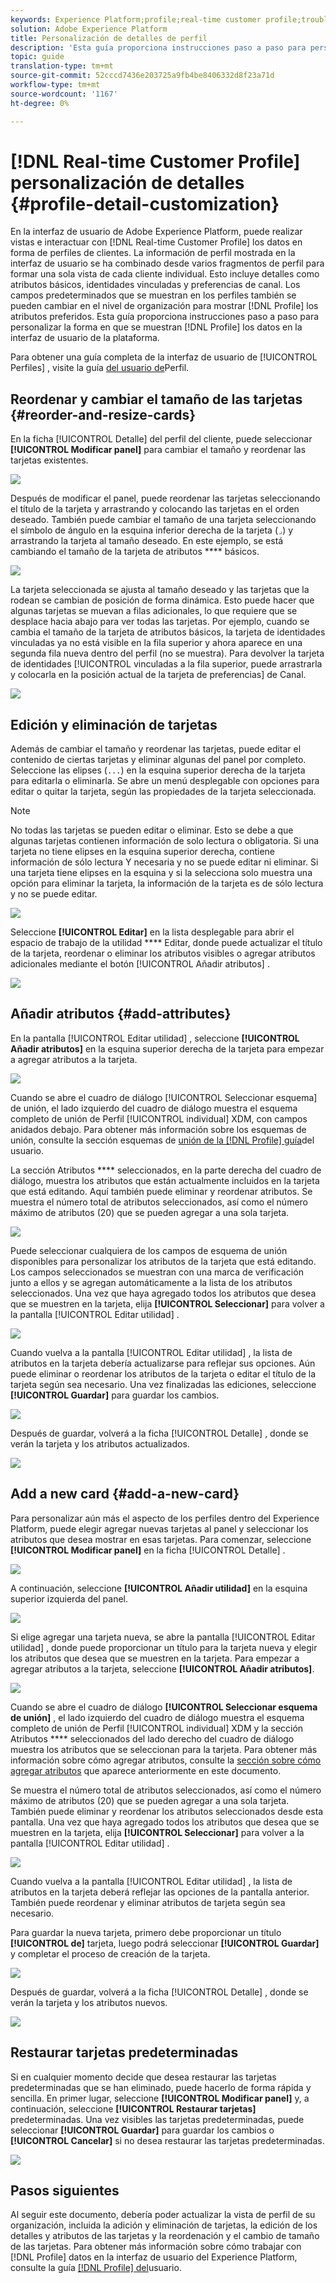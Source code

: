 ```yaml
---
keywords: Experience Platform;profile;real-time customer profile;troubleshooting;API
solution: Adobe Experience Platform
title: Personalización de detalles de perfil
description: 'Esta guía proporciona instrucciones paso a paso para personalizar la forma en que se muestran los datos de Perfil de clientes en tiempo real en la interfaz de usuario de Adobe Experience Platform. '
topic: guide
translation-type: tm+mt
source-git-commit: 52cccd7436e203725a9fb4be8406332d8f23a71d
workflow-type: tm+mt
source-wordcount: '1167'
ht-degree: 0%

---
```



# [!DNL Real-time Customer Profile] personalización de detalles {#profile-detail-customization}

En la interfaz de usuario de Adobe Experience Platform, puede realizar vistas e interactuar con [!DNL Real-time Customer Profile] los datos en forma de perfiles de clientes. La información de perfil mostrada en la interfaz de usuario se ha combinado desde varios fragmentos de perfil para formar una sola vista de cada cliente individual. Esto incluye detalles como atributos básicos, identidades vinculadas y preferencias de canal. Los campos predeterminados que se muestran en los perfiles también se pueden cambiar en el nivel de organización para mostrar [!DNL Profile] los atributos preferidos. Esta guía proporciona instrucciones paso a paso para personalizar la forma en que se muestran [!DNL Profile] los datos en la interfaz de usuario de la plataforma.

Para obtener una guía completa de la interfaz de usuario de [!UICONTROL Perfiles] , visite la guía [del usuario de](user-guide.md)Perfil.

## Reordenar y cambiar el tamaño de las tarjetas {#reorder-and-resize-cards}

En la ficha [!UICONTROL Detalle] del perfil del cliente, puede seleccionar **[!UICONTROL Modificar panel]** para cambiar el tamaño y reordenar las tarjetas existentes.

![](../images/profile-customization/profiles-modify-dashboard.png)

Después de modificar el panel, puede reordenar las tarjetas seleccionando el título de la tarjeta y arrastrando y colocando las tarjetas en el orden deseado. También puede cambiar el tamaño de una tarjeta seleccionando el símbolo de ángulo en la esquina inferior derecha de la tarjeta (`⌟`) y arrastrando la tarjeta al tamaño deseado. En este ejemplo, se está cambiando el tamaño de la tarjeta de atributos **** básicos.

![](../images/profile-customization/profiles-resize-cards.png)

La tarjeta seleccionada se ajusta al tamaño deseado y las tarjetas que la rodean se cambian de posición de forma dinámica. Esto puede hacer que algunas tarjetas se muevan a filas adicionales, lo que requiere que se desplace hacia abajo para ver todas las tarjetas. Por ejemplo, cuando se cambia el tamaño de la tarjeta de atributos  básicos, la tarjeta de identidades  vinculadas ya no está visible en la fila superior y ahora aparece en una segunda fila nueva dentro del perfil (no se muestra). Para devolver la tarjeta de identidades [!UICONTROL vinculadas a la fila superior, puede arrastrarla y colocarla en la posición actual de la tarjeta de preferencias] de  Canal.

![](../images/profile-customization/profiles-card-resized.png)

## Edición y eliminación de tarjetas

Además de cambiar el tamaño y reordenar las tarjetas, puede editar el contenido de ciertas tarjetas y eliminar algunas del panel por completo. Seleccione las elipses (`...`) en la esquina superior derecha de la tarjeta para editarla o eliminarla. Se abre un menú desplegable con opciones para editar o quitar la tarjeta, según las propiedades de la tarjeta seleccionada.

>[!NOTE]
>
>No todas las tarjetas se pueden editar o eliminar. Esto se debe a que algunas tarjetas contienen información de solo lectura o obligatoria. Si una tarjeta no tiene elipses en la esquina superior derecha, contiene información de sólo lectura Y necesaria y no se puede editar ni eliminar. Si una tarjeta tiene elipses en la esquina y si la selecciona solo muestra una opción para eliminar la tarjeta, la información de la tarjeta es de sólo lectura y no se puede editar.

![](../images/profile-customization/profiles-edit-remove-resized.png)

Seleccione **[!UICONTROL Editar]** en la lista desplegable para abrir el espacio de trabajo de la utilidad **** Editar, donde puede actualizar el título de la tarjeta, reordenar o eliminar los atributos visibles o agregar atributos adicionales mediante el botón [!UICONTROL Añadir atributos] .

![](../images/profile-customization/profiles-edit-widget-basic-attributes.png)

## Añadir atributos {#add-attributes}

En la pantalla [!UICONTROL Editar utilidad] , seleccione **[!UICONTROL Añadir atributos]** en la esquina superior derecha de la tarjeta para empezar a agregar atributos a la tarjeta.

![](../images/profile-customization/profiles-edit-widget-basic-add-attributes.png)

Cuando se abre el cuadro de diálogo [!UICONTROL Seleccionar esquema] de unión, el lado izquierdo del cuadro de diálogo muestra el esquema completo de unión de Perfil [!UICONTROL individual] XDM, con campos anidados debajo. Para obtener más información sobre los esquemas de unión, consulte la sección esquemas de [unión de la [!DNL Profile] guía](user-guide.md#union-schema)del usuario.

La sección Atributos **** seleccionados, en la parte derecha del cuadro de diálogo, muestra los atributos que están actualmente incluidos en la tarjeta que está editando. Aquí también puede eliminar y reordenar atributos. Se muestra el número total de atributos seleccionados, así como el número máximo de atributos (20) que se pueden agregar a una sola tarjeta.

![](../images/profile-customization/profiles-select-field-before.png)

Puede seleccionar cualquiera de los campos de esquema de unión disponibles para personalizar los atributos de la tarjeta que está editando. Los campos seleccionados se muestran con una marca de verificación junto a ellos y se agregan automáticamente a la lista de los atributos seleccionados. Una vez que haya agregado todos los atributos que desea que se muestren en la tarjeta, elija **[!UICONTROL Seleccionar]** para volver a la pantalla [!UICONTROL Editar utilidad] .

![](../images/profile-customization/profiles-select-field-after.png)

Cuando vuelva a la pantalla [!UICONTROL Editar utilidad] , la lista de atributos en la tarjeta debería actualizarse para reflejar sus opciones. Aún puede eliminar o reordenar los atributos de la tarjeta o editar el título de la tarjeta según sea necesario. Una vez finalizadas las ediciones, seleccione **[!UICONTROL Guardar]** para guardar los cambios.

![](../images/profile-customization/profiles-edit-widget-new-attributes.png)

Después de guardar, volverá a la ficha [!UICONTROL Detalle] , donde se verán la tarjeta y los atributos actualizados.

![](../images/profile-customization/profiles-resized-card-new-attributes.png)

## Add a new card {#add-a-new-card}

Para personalizar aún más el aspecto de los perfiles dentro del Experience Platform, puede elegir agregar nuevas tarjetas al panel y seleccionar los atributos que desea mostrar en esas tarjetas. Para comenzar, seleccione **[!UICONTROL Modificar panel]** en la ficha [!UICONTROL Detalle] .

![](../images/profile-customization/profiles-modify-dashboard.png)

A continuación, seleccione **[!UICONTROL Añadir utilidad]** en la esquina superior izquierda del panel.

![](../images/profile-customization/profiles-add-widget.png)

Si elige agregar una tarjeta nueva, se abre la pantalla [!UICONTROL Editar utilidad] , donde puede proporcionar un título para la tarjeta nueva y elegir los atributos que desea que se muestren en la tarjeta. Para empezar a agregar atributos a la tarjeta, seleccione **[!UICONTROL Añadir atributos]**.

![](../images/profile-customization/profiles-edit-new-widget.png)

Cuando se abre el cuadro de diálogo **[!UICONTROL Seleccionar esquema de unión]** , el lado izquierdo del cuadro de diálogo muestra el esquema completo de unión de Perfil [!UICONTROL individual] XDM y la sección Atributos **** seleccionados del lado derecho del cuadro de diálogo muestra los atributos que se seleccionan para la tarjeta. Para obtener más información sobre cómo agregar atributos, consulte la [sección sobre cómo agregar atributos](#add-attributes) que aparece anteriormente en este documento.

Se muestra el número total de atributos seleccionados, así como el número máximo de atributos (20) que se pueden agregar a una sola tarjeta. También puede eliminar y reordenar los atributos seleccionados desde esta pantalla. Una vez que haya agregado todos los atributos que desea que se muestren en la tarjeta, elija **[!UICONTROL Seleccionar]** para volver a la pantalla [!UICONTROL Editar utilidad] .

![](../images/profile-customization/profiles-add-fields-new-widget.png)

Cuando vuelva a la pantalla [!UICONTROL Editar utilidad] , la lista de atributos en la tarjeta deberá reflejar las opciones de la pantalla anterior. También puede reordenar y eliminar atributos de tarjeta según sea necesario.

Para guardar la nueva tarjeta, primero debe proporcionar un título **[!UICONTROL de]** tarjeta, luego podrá seleccionar **[!UICONTROL Guardar]** y completar el proceso de creación de la tarjeta.

![](../images/profile-customization/profiles-edit-new-widget-with-fields.png)

Después de guardar, volverá a la ficha [!UICONTROL Detalle] , donde se verán la tarjeta y los atributos nuevos.

![](../images/profile-customization/profiles-detail-new-widget.png)

## Restaurar tarjetas predeterminadas

Si en cualquier momento decide que desea restaurar las tarjetas predeterminadas que se han eliminado, puede hacerlo de forma rápida y sencilla. En primer lugar, seleccione **[!UICONTROL Modificar panel]** y, a continuación, seleccione **[!UICONTROL Restaurar tarjetas]** predeterminadas. Una vez visibles las tarjetas predeterminadas, puede seleccionar **[!UICONTROL Guardar]** para guardar los cambios o **[!UICONTROL Cancelar]** si no desea restaurar las tarjetas predeterminadas.

![](../images/profile-customization/profiles-restore-default.png)

## Pasos siguientes

Al seguir este documento, debería poder actualizar la vista de perfil de su organización, incluida la adición y eliminación de tarjetas, la edición de los detalles y atributos de las tarjetas y la reordenación y el cambio de tamaño de las tarjetas. Para obtener más información sobre cómo trabajar con [!DNL Profile] datos en la interfaz de usuario del Experience Platform, consulte la guía [[!DNL Profile] del](user-guide.md)usuario.